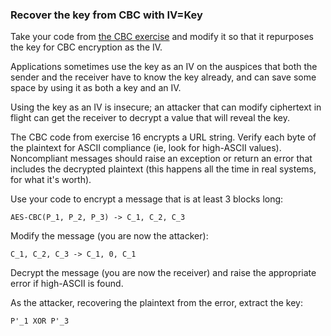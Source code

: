 ### Recover the key from CBC with IV=Key

Take your code from [the CBC exercise](/sets/2/challenges/16) and modify it so
that it repurposes the key for CBC encryption as the IV.

Applications sometimes use the key as an IV on the auspices that both the
sender and the receiver have to know the key already, and can save some space
by using it as both a key and an IV.

Using the key as an IV is insecure; an attacker that can modify ciphertext in
flight can get the receiver to decrypt a value that will reveal the key.

The CBC code from exercise 16 encrypts a URL string. Verify each byte of the
plaintext for ASCII compliance (ie, look for high-ASCII values). Noncompliant
messages should raise an exception or return an error that includes the
decrypted plaintext (this happens all the time in real systems, for what it's
worth).

Use your code to encrypt a message that is at least 3 blocks long:

    
    
    AES-CBC(P_1, P_2, P_3) -> C_1, C_2, C_3

Modify the message (you are now the attacker):

    
    
    C_1, C_2, C_3 -> C_1, 0, C_1

Decrypt the message (you are now the receiver) and raise the appropriate error
if high-ASCII is found.

As the attacker, recovering the plaintext from the error, extract the key:

    
    
    P'_1 XOR P'_3
